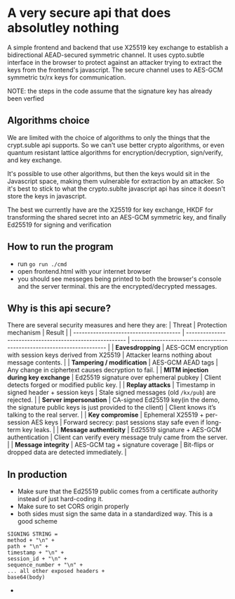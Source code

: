 # A very secure api that does absolutley nothing
A simple frontend and backend that use X25519 key exchange to establish a bidirectional AEAD-secured symmetric channel. It uses cypto.subtle interface in the browser to protect against an attacker trying to extract the keys from the frontend's javascript. The secure channel uses to AES-GCM symmetric tx/rx keys for communication.

NOTE: the steps in the code assume that the signature key has already been verfied

## Algorithms choice
We are limited with the choice of algorithms to only the things that the crypt.suble api supports. So we can't use better crypto algorithms, or even quantum resistant lattice algorithms for encryption/decryption, sign/verify, and key exchange.

It's possible to use other algorithms, but then the keys would sit in the Javascript space, making them vulnerable for extraction by an attacker. So it's best to stick to what the crypto.sublte javascript api has since it doesn't store the keys in javascript.

The best we currently have are the X25519 for key exchange, HKDF for transforming the shared secret into an AES-GCM symmetric key, and finally Ed25519 for signing and verification


## How to run the program
- run `go run ./cmd`
- open frontend.html with your internet browser
- you should see messeges being printed to both the browser's console and the server terminal. this are the encrypted/decrypted messages.


## Why is this api secure?
There are several security measures and here they are:
| Threat                                 | Protection mechanism                                     | Result                                                                |
| -------------------------------------- | -------------------------------------------------------- | --------------------------------------------------------------------- |
| **Eavesdropping**                      | AES-GCM encryption with session keys derived from X25519 | Attacker learns nothing about message contents.                       |
| **Tampering / modification**           | AES-GCM AEAD tags                                        | Any change in ciphertext causes decryption to fail.                   |
| **MITM injection during key exchange** | Ed25519 signature over ephemeral pubkey                  | Client detects forged or modified public key.                         |
| **Replay attacks**                     | Timestamp in signed header + session keys                | Stale signed messages (old `/kx/pub`) are rejected.                   |
| **Server impersonation**               | CA-signed Ed25519 key(in the demo, the signature public keys is just provided to the client)                                     | Client knows it’s talking to the real server.                         |
| **Key compromise**                     | Ephemeral X25519 + per-session AES keys                  | Forward secrecy: past sessions stay safe even if long-term key leaks. |
| **Message authenticity**               | Ed25519 signature + AES-GCM authentication               | Client can verify every message truly came from the server.           |
| **Message integrity**                  | AES-GCM tag + signature coverage                         | Bit-flips or dropped data are detected immediately.                   |



## In production
- Make sure that the Ed25519 public comes from a certificate authority instead of just hard-coding it.
- Make sure to set CORS origin properly
- both sides must sign the same data in a standardized way. This is a good scheme
```
SIGNING STRING =
method + "\n" +
path + "\n" +
timestamp + "\n" +
session_id + "\n" +
sequence_number + "\n" +
... all other exposed headers +
base64(body)
```
- 